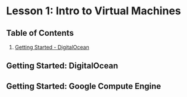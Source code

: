 # Lesson 1: Intro to Virtual Machines

## Table of Contents

1. [Getting Started - DigitalOcean](#getting-started-digitalocean)

## Getting Started: DigitalOcean

## Getting Started: Google Compute Engine
